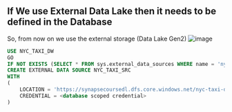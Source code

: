 ## If We use External Data Lake then it needs to be defined in the Database
So, from now on we use the external storage (Data Lake Gen2)
![image](https://github.com/user-attachments/assets/06f7a97c-986f-4beb-979a-ff8defc8e741)

````sql
USE NYC_TAXI_DW
GO
IF NOT EXISTS (SELECT * FROM sys.external_data_sources WHERE name = 'nyc_taxi_src')
CREATE EXTERNAL DATA SOURCE NYC_TAXI_SRC
WITH
(
    LOCATION = 'https://synapsecoursedl.dfs.core.windows.net/nyc-taxi-data',
    CREDENTIAL = <database scoped credential>
)
